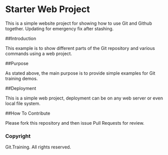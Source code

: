 # Starter Web Project

This is a simple website project for 
showing how to use Git and Github together.
Updating for emergency fix after stashing.

##Introduction

This example is to show different parts 
of the Git repository and various commands
using a web project.

##Purpose

As stated above, the main purpose is to 
provide simple examples for Git training demos.

##Deployment

This is a simple web project, deployment
can be on any web server or even local file
system.

##How To Contribute

Please fork this repository and then issue Pull Requests 
for review.

### Copyright

Git.Training. All rights reserved.